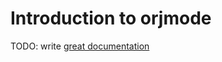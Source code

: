# Introduction to orjmode

TODO: write [great documentation](http://jacobian.org/writing/what-to-write/)
